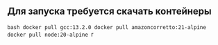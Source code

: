 ## Для запуска требуется скачать контейнеры

`bash
docker pull gcc:13.2.0
docker pull amazoncorretto:21-alpine
docker pull node:20-alpine
`r